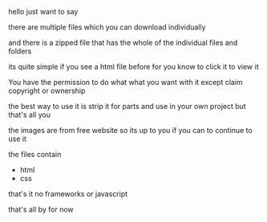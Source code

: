 hello just want to say

there are multiple files which you can download individually

and there is a zipped file that has the whole of the individual files and folders

its quite simple if you see a html file before for you know to click it to view it


You have the permission to do what what you want with it except claim copyright or ownership

the best way to use it is strip it for parts and use in your own project but that's all you

the images are from free website so its up to you if you can to continue to use it

the files contain

- html 
- css



that's it no frameworks or javascript


that's all by for now
